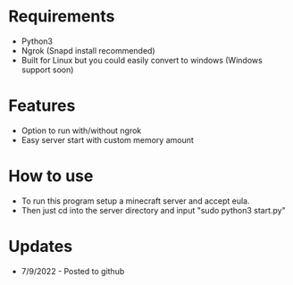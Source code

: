 # Requirements
 - Python3
 - Ngrok (Snapd install recommended)
 - Built for Linux but you could easily convert to windows (Windows support soon)
# Features
 - Option to run with/without ngrok 
 - Easy server start with custom memory amount 
# How to use
 - To run this program setup a minecraft server and accept eula.
 - Then just cd into the server directory and input "sudo python3 start.py"
# Updates
 - 7/9/2022 - Posted to github
